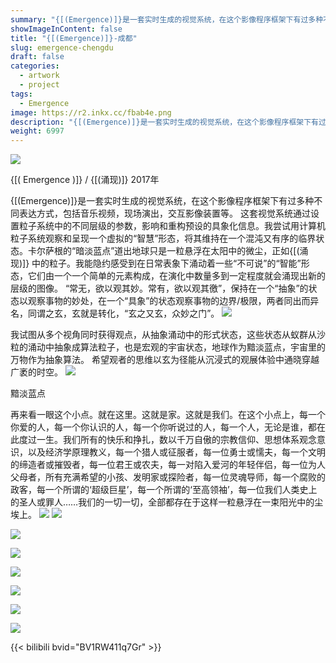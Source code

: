 ```yaml
---
summary: "{[(Emergence)]}是一套实时生成的视觉系统，在这个影像程序框架下有过多种不同表达方式，包括音乐视频，现场演出，交互影像装置等。"
showImageInContent: false
title: "{[(Emergence)]}-成都"
slug: emergence-chengdu
draft: false
categories:
  - artwork
  - project
tags:
  - Emergence
image: https://r2.inkx.cc/fbab4e.png
description: "{[(Emergence)]}是一套实时生成的视觉系统，在这个影像程序框架下有过多种不同表达方式，包括音乐视频，现场演出，交互影像装置等。"
weight: 6997
---
```

![](https://r2.inkx.cc/fbab4e.png)

{[( Emergence )]} / {[(涌现)]} 2017年 
 
{[(Emergence)]}是一套实时生成的视觉系统，在这个影像程序框架下有过多种不同表达方式，包括音乐视频，现场演出，交互影像装置等。
这套视觉系统通过设置粒子系统中的不同层级的参数，影响和重构预设的具象化信息。我尝试用计算机粒子系统观察和呈现一个虚拟的“智慧”形态，将其维持在一个混沌又有序的临界状态。卡尔萨根的“暗淡蓝点”道出地球只是一粒悬浮在太阳中的微尘，正如{[(涌现)]} 中的粒子。我能隐约感受到在日常表象下涌动着一些“不可说”的“智能”形态，它们由一个一个简单的元素构成，在演化中数量多到一定程度就会涌现出新的层级的图像。 
 “常无，欲以观其妙。常有，欲以观其徼”，保持在一个“抽象”的状态以观察事物的妙处，在一个“具象”的状态观察事物的边界/极限，两者同出而异名，同谓之玄，玄就是转化，“玄之又玄，众妙之门”。
 ![](https://r2.inkx.cc/ae22b9.png)
 
我试图从多个视角同时获得观点，从抽象涌动中的形式状态，这些状态从蚁群从沙粒的涌动中抽象成算法粒子，也是宏观的宇宙状态，地球作为黯淡蓝点，宇宙里的万物作为抽象算法。
希望观者的思维以玄为径能从沉浸式的观展体验中通晓穿越广袤的时空。
![](https://r2.inkx.cc/9da1a5.png)

黯淡蓝点

再来看一眼这个小点。就在这里。这就是家。这就是我们。在这个小点上，每一个你爱的人，每一个你认识的人，每一个你听说过的人，每一个人，无论是谁，都在此度过一生。我们所有的快乐和挣扎，数以千万自傲的宗教信仰、思想体系观念意识，以及经济学原理教义，每一个猎人或征服者，每一位勇士或懦夫，每一个文明的缔造者或摧毁者，每一位君王或农夫，每一对陷入爱河的年轻伴侣，每一位为人父母者，所有充满希望的小孩、发明家或探险者，每一位灵魂导师，每一个腐败的政客，每一个所谓的‘超级巨星’，每一个所谓的‘至高领袖’，每一位我们人类史上的圣人或罪人……我们的一切一切，全部都存在于这样一粒悬浮在一束阳光中的尘埃上。
![](https://r2.inkx.cc/1ac8d9.png)
![](https://r2.inkx.cc/973d12.png)

![](https://r2.inkx.cc/0455ed.png)

![](https://r2.inkx.cc/b82de1.png)

![](https://r2.inkx.cc/a4abb5.png)

![](https://r2.inkx.cc/7b28c5.png)

![](https://r2.inkx.cc/0eced3.png)

![](https://r2.inkx.cc/04915e.png)

{{< bilibili bvid="BV1RW411q7Gr" >}}